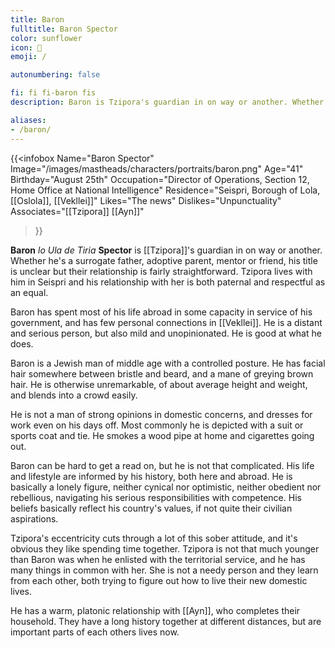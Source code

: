 ```yaml
---
title: Baron
fulltitle: Baron Spector
color: sunflower
icon: 👔
emoji: /

autonumbering: false

fi: fi fi-baron fis
description: Baron is Tzipora's guardian in on way or another. Whether he's a surrogate father, adoptive parent, mentor or friend, his title is unclear but their relationship is close.

aliases:
- /baron/
---
```

{{<infobox
	Name="Baron Spector"
    Image="/images/mastheads/characters/portraits/baron.png"
    Age="41"
    Birthday="August 25th"
	Occupation="Director of Operations, Section 12, Home Office at National Intelligence"
	Residence="Seispri, Borough of Lola, [[Oslola]], [[Vekllei]]"
    Likes="The news"
    Dislikes="Unpunctuality"
    Associates="[[Tzipora]] [[Ayn]]"
>}}

**Baron** *lo Ula de Tiria* **Spector** is [[Tzipora]]'s guardian in on way or another. Whether he's a surrogate father, adoptive parent, mentor or friend, his title is unclear but their relationship is fairly straightforward. Tzipora lives with him in Seispri and his relationship with her is both paternal and respectful as an equal.

Baron has spent most of his life abroad in some capacity in service of his government, and has few personal connections in [[Vekllei]]. He is a distant and serious person, but also mild and unopinionated. He is good at what he does.

Baron is a Jewish man of middle age with a controlled posture. He has facial hair somewhere between bristle and beard, and a mane of greying brown hair. He is otherwise unremarkable, of about average height and weight, and blends into a crowd easily.

He is not a man of strong opinions in domestic concerns, and dresses for work even on his days off. Most commonly he is depicted with a suit or sports coat and tie. He smokes a wood pipe at home and cigarettes going out.

Baron can be hard to get a read on, but he is not that complicated. His life and lifestyle are informed by his history, both here and abroad. He is basically a lonely figure, neither cynical nor optimistic, neither obedient nor rebellious, navigating his serious responsibilities with competence. His beliefs basically reflect his country's values, if not quite their civilian aspirations.

Tzipora's eccentricity cuts through a lot of this sober attitude, and it's obvious they like spending time together. Tzipora is not that much younger than Baron was when he enlisted with the territorial service, and he has many things in common with her. She is not a needy person and they learn from each other, both trying to figure out how to live their new domestic lives.

He has a warm, platonic relationship with [[Ayn]], who completes their household. They have a long history together at different distances, but are important parts of each others lives now.